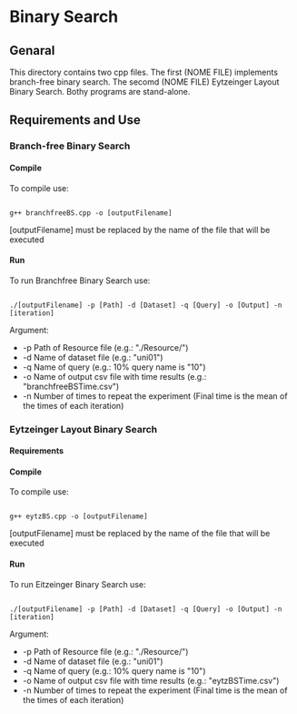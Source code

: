 # Binary Search

## Genaral 
This directory contains two cpp files. The first (NOME FILE) implements branch-free binary search. The secomd (NOME FILE) Eytzeinger Layout Binary Search. Bothy programs are stand-alone. 
## Requirements and Use

### Branch-free Binary Search

####

#### Compile

To compile use:

```Shell

g++ branchfreeBS.cpp -o [outputFilename]

```

[outputFilename] must be replaced by the name of the file that will be executed

#### Run

To run Branchfree Binary Search use:

```Shell

./[outputFilename] -p [Path] -d [Dataset] -q [Query] -o [Output] -n [iteration]

```

Argument:
* -p Path of Resource file (e.g.: "./Resource/")  
* -d Name of dataset file (e.g.: "uni01")  
* -q Name of query (e.g.: 10% query name is "10")  
* -o Name of output csv file with time results (e.g.: "branchfreeBSTime.csv")
* -n Number of times to repeat the experiment (Final time is the mean of the times of each iteration) 

### Eytzeinger Layout Binary Search

#### Requirements

#### Compile

To compile use:

```Shell

g++ eytzBS.cpp -o [outputFilename]

```

[outputFilename] must be replaced by the name of the file that will be executed

#### Run

To run Eitzeinger Binary Search use:

```Shell

./[outputFilename] -p [Path] -d [Dataset] -q [Query] -o [Output] -n [iteration]

```

Argument:
* -p Path of Resource file (e.g.: "./Resource/")  
* -d Name of dataset file (e.g.: "uni01")  
* -q Name of query (e.g.: 10% query name is "10")  
* -o Name of output csv file with time results (e.g.: "eytzBSTime.csv")
* -n Number of times to repeat the experiment (Final time is the mean of the times of each iteration) 

